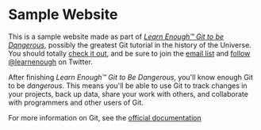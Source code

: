 # Sample Website

This is a sample website made as part of [*Learn Enough™ Git to be Dangerous*](http://learnenough.com/git-tutorial), possibly the greatest Git tutorial in the history of the Universe. You should totally [check it out](http://learnenough.com/git-tutorial), and be sure to join the [email list](http://learnenough.com/#email_list) and [follow @learnenough](http://twitter.com/learnenough) on Twitter.

After finishing *Learn Enough™ Git to Be Dangerous*, you'll know enough Git
to be *dangerous*. This means you'll be able to use Git to track changes in
your projects, back up data, share your work with others, and collaborate
with programmers and other users of Git.

For more information on Git, see the [official documentation](https://git-scm.com/doc)

